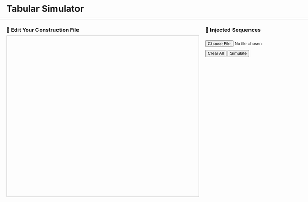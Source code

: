 <script src="https://unpkg.com/seqviz"></script>
<script src="https://cdn.jsdelivr.net/npm/c6-sim@1.0.11/dist/c6-sim.min.js"></script>
<script src="https://cdn.jsdelivr.net/npm/handsontable@latest/dist/handsontable.full.min.js"></script>
<link rel="stylesheet" href="https://cdn.jsdelivr.net/npm/handsontable@latest/dist/handsontable.full.min.css" />

<style>
/* Expand the page and suppress side navigation for full-width usage */
body, .md-content, .md-main__inner {
  max-width: 100% !important;
  width: 100% !important;
  margin: 0;
  padding: 0;
}
.md-sidebar, .md-header {
  display: none !important;
}
#simulator-container {
  display: flex;
  gap: 20px;
  padding: 10px 20px 0 20px;
  height: calc(100vh - 40px);
  box-sizing: border-box;
  margin-top: 0;
}
h1 {
  margin: 10px 20px 0 20px;
}
#left-panel {
  flex: 2;
  display: flex;
  flex-direction: column;
}
#spreadsheet {
  height: 500px;
  overflow: auto;
  border: 1px solid #ccc;
}
#right-panel {
  flex: 1;
  display: flex;
  flex-direction: column;
}
#sequence_input {
  flex: 0 0 300px;
  width: 100%;
  font-family: monospace;
}
#cf_output, #annotation_output {
  padding: 20px;
}
h3 {
  margin: 0 0 8px 0;
}
  .handsontable .htCore td,
  .handsontable .htCore th {
    white-space: nowrap !important;
    overflow: hidden;
    text-overflow: ellipsis;
    height: 24px;
    line-height: 24px;
    padding: 2px 4px;
  }
</style>

# Tabular Simulator

---

<div id="simulator-container">
  <div id="left-panel">
    <h3>🧬 Edit Your Construction File</h3>
    <div id="spreadsheet"></div>
  </div>
  <div id="right-panel">
    <h3>🧫 Injected Sequences</h3>
    <div>
      <ul id="sequence_list" style="padding-left: 20px;"></ul>
      <input type="file" id="file_input" accept=".seq,.gcc,.ape,.gb,.gbk" style="margin-bottom:10px;" />
      <button id="clear_sequences">Clear All</button>
      <button id="annotate_btn">Simulate</button>
    </div>
  </div>
</div>

<div id="cf_output"></div>
<div id="annotation_output"></div>

<script>
window.addEventListener("load", function () {
  const container = document.getElementById("spreadsheet");
  const hot = new Handsontable(container, {
    data: Array.from({ length: 25 }, (_, i) =>
      i === 0 ? ["PCR", "P6libF", "P6libR", "pTP1", "P6", "", "", "", ""] : Array(20).fill("")
    ),
    rowHeaders: true,
    colHeaders: true,
    contextMenu: true,
    manualColumnResize: true,
    height: "100%",
    colWidths: 100,
    licenseKey: "non-commercial-and-evaluation"
  });

  document.getElementById("annotate_btn").addEventListener("click", function () {
    const cfData = hot.getData();
    const cfOutput = document.getElementById("cf_output");
    cfOutput.innerHTML = "";
    const annotationOutput = document.getElementById("annotation_output");
    annotationOutput.innerHTML = "";

    try {
      const cleanedCF = cfData.map(row => row.map(cell =>
        typeof cell === "string" ? cell.trim() : cell
      ));
      const cf = C6.parseCF(cleanedCF);
      const storedSequences = JSON.parse(localStorage.getItem("features") || "[]");
      const sequenceDict = Object.fromEntries(
        storedSequences
          .filter(s => s.name && s.seq)
          .map(s => {
            console.log(`Injecting ${s.name} with sequence (first 60bp):`, s.seq.slice(0, 60));
            if (typeof s.seq !== "string") {
              console.warn(`Expected string for ${s.name}, got`, typeof s.seq, s.seq);
            }
            const poly = C6.plasmid(s.seq);
            console.log(`Created polynucleotide for ${s.name}:`, poly);
            return [s.name, poly];
          })
      );
      // Debug logging for key mismatches between spreadsheet and injected sequences
      console.log("Sequence keys injected into simCF:", Object.keys(sequenceDict));
      console.log("Spreadsheet cell values:", cfData.flat().filter(x => typeof x === "string"));
      // Merge injected sequences into the cf.sequences field for simCF
      const fullSequences = { ...cf.sequences, ...sequenceDict };
      const results = C6.simCF({ steps: cf.steps, sequences: fullSequences });

      if (!Array.isArray(results) || results.length === 0) {
        cfOutput.innerHTML = "❌ No simulation output. Please check your CF.";
        return;
      }

      let outputHTML = "<p style='color:green; font-weight:bold;'>✅ Simulation successful!</p>";
      outputHTML += "<table style='width:100%; border-collapse:collapse;'><thead><tr><th>Name</th><th>Sequence</th></tr></thead><tbody>";
      results.forEach(row => {
        if (Array.isArray(row) && row.length >= 2) {
          const name = row[0];
          const seqObj = row[1];
          const seq = typeof seqObj === "string" ? seqObj : seqObj.sequence;
          outputHTML += `<tr><td style="padding:4px 8px;">${name}</td><td style="padding:4px 8px; font-family:monospace;">${seq}</td></tr>`;
        }
      });
      outputHTML += "</tbody></table>";
      cfOutput.innerHTML = outputHTML;

      let dnaInput;
      if (storedSequences.length > 0) {
        dnaInput = storedSequences[storedSequences.length - 1].seq;
      } else {
        dnaInput = results[results.length - 1][1].sequence;
      }

      try {
        const featureLibrary = storedSequences.map(f => ({
          Name: f.name,
          Sequence: f.seq,
          Type: f.type || "misc_feature",
          Color: f.color || "gray"
        }));

        const features = C6.annotateSequence(dnaInput, featureLibrary);
        const tus = C6.inferTranscriptionalUnits(features);
        const expressed = C6.inferExpressedProteins(tus);
        const nonExpressed = C6.findNonExpressedCDS(features, expressed);

        let html = "<h3>Detected Features</h3><ul>";
        features.forEach(f => {
          html += `<li>${f.label} (${f.type}) at ${f.start}-${f.end}</li>`;
        });
        html += "</ul>";

        html += "<h3>Transcriptional Units</h3><table><tr><th>Promoter</th><th>Start</th><th>End</th><th>Terminator</th><th>Features</th></tr>";
        tus.forEach(tu => {
          const feats = tu.features.map(f => `${f.label} (${f.type})`).join(", ");
          html += `<tr><td>${tu.promoter?.label || "(none)"}</td><td>${tu.start}</td><td>${tu.end}</td><td>${tu.terminator?.label || "(none)"}</td><td>${feats}</td></tr>`;
        });
        html += "</table>";

        html += "<h3>Expressed Proteins</h3><ul>";
        expressed.forEach(p => html += `<li>${p.label}</li>`);
        html += "</ul><h3>Non-Expressed CDS</h3><ul>";
        nonExpressed.forEach(p => html += `<li>${p.label}</li>`);
        html += "</ul>";

        annotationOutput.innerHTML = html + `<h3>Sequence Viewer</h3><div id="seqviz_viewer"></div>`;

        waitForSeqViz(() => {
          const annotations = features.map(f => ({
            name: f.label,
            start: f.start,
            end: f.end,
            color: f.color || "gray",
            direction: f.strand || 1
          }));

          seqviz
            .Viewer("seqviz_viewer", {
              name: "Simulated Product",
              seq: dnaInput,
              annotations: annotations,
              primers: [],
              viewer: "linear",
              showComplement: true,
              showIndex: true,
              style: { height: "420px", width: "100%" }
            })
            .render();
        });
      } catch (err) {
        annotationOutput.innerHTML = `<span style="color:red;">❌ Error: ${err.message}</span>`;
      }
    } catch (err) {
      cfOutput.innerHTML = `<span style="color:red;">❌ Error: ${err.message}</span>`;
    }
  });

  function waitForSeqViz(cb) {
    if (typeof seqviz !== "undefined" && seqviz.Viewer) cb();
    else setTimeout(() => waitForSeqViz(cb), 50);
  }

  function refreshSequenceList() {
    const list = document.getElementById("sequence_list");
    list.innerHTML = "";
    const stored = JSON.parse(localStorage.getItem("features") || "[]");
    stored.forEach((s, i) => {
      const li = document.createElement("li");
      li.textContent = s.name || `(unnamed ${i + 1})`;
      const delBtn = document.createElement("button");
      delBtn.textContent = "🗑";
      delBtn.style.marginLeft = "8px";
      delBtn.onclick = () => {
        stored.splice(i, 1);
        localStorage.setItem("features", JSON.stringify(stored));
        refreshSequenceList();
      };
      li.appendChild(delBtn);
      list.appendChild(li);
    });
  }

  // Extract polynucleotides from GenBank-formatted DNA
  function extractPolynucleotides(text) {
    const nameMatch = text.match(/LOCUS\s+(\S+)/);
    const name = nameMatch ? nameMatch[1] : "unnamed";
    const seqMatch = text.match(/ORIGIN([\s\S]*)\/\//);
    const seq = seqMatch ? seqMatch[1].replace(/[^acgtACGT]/g, "").toUpperCase() : "";
    return seq ? [{ name, seq }] : [];
  }
  document.getElementById("clear_sequences").onclick = () => {
    localStorage.removeItem("features");
    refreshSequenceList();
  };
  document.getElementById("file_input").addEventListener("change", function (e) {
    const file = e.target.files[0];
    if (!file) return;
    const reader = new FileReader();
    reader.onload = function (ev) {
      const text = ev.target.result;
      const newSeqs = extractPolynucleotides(text);
      const stored = JSON.parse(localStorage.getItem("features") || "[]");
      newSeqs.forEach(s => stored.push(s));
      localStorage.setItem("features", JSON.stringify(stored));
      refreshSequenceList();
    };
    reader.readAsText(file);
  });
  refreshSequenceList();
});
</script>